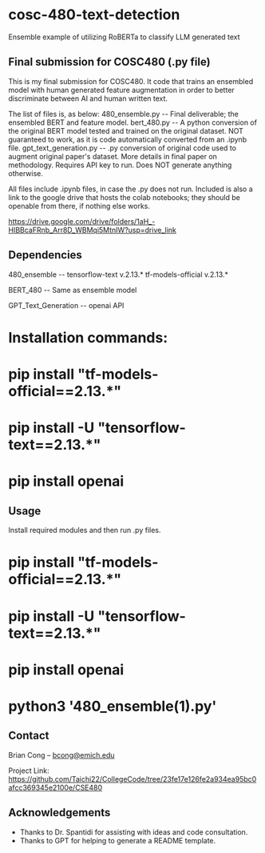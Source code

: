# cosc-480-text-detection
Ensemble example of utilizing RoBERTa to classify LLM generated text

## Final submission for COSC480 (.py file)

This is my final submission for COSC480. It code that trains an ensembled model with human generated feature augmentation in order to better discriminate between AI and human written text. 

The list of files is, as below:
480_ensemble.py -- Final deliverable; the ensembled BERT and feature model.
bert_480.py -- A python conversion of the original BERT model tested and trained on the original dataset. NOT guaranteed to work, as it is code automatically converted from an .ipynb file.
gpt_text_generation.py -- .py conversion of original code used to augment original paper's dataset. More details in final paper on methodology. Requires API key to run. Does NOT generate anything otherwise.

All files include .ipynb files, in case the .py does not run. Included is also a link to the google drive that hosts the colab notebooks; they should be openable from there, if nothing else works.

https://drive.google.com/drive/folders/1aH_-HIBBcaFRnb_Arr8D_WBMqi5MtnIW?usp=drive_link

## Dependencies

480_ensemble -- tensorflow-text v.2.13.*
		tf-models-official v.2.13.*

BERT_480 -- Same as ensemble model

GPT_Text_Generation -- openai API


# Installation commands:
# pip install "tf-models-official==2.13.*"
# pip install -U "tensorflow-text==2.13.*"
# pip install openai

## Usage

Install required modules and then run .py files.

# pip install "tf-models-official==2.13.*"
# pip install -U "tensorflow-text==2.13.*"
# pip install openai
# python3 '480_ensemble(1).py'


## Contact

Brian Cong – bcong@emich.edu

Project Link: https://github.com/Taichi22/CollegeCode/tree/23fe17e126fe2a934ea95bc0afcc369345e2100e/CSE480

## Acknowledgements

- Thanks to Dr. Spantidi for assisting with ideas and code consultation.
- Thanks to GPT for helping to generate a README template.
